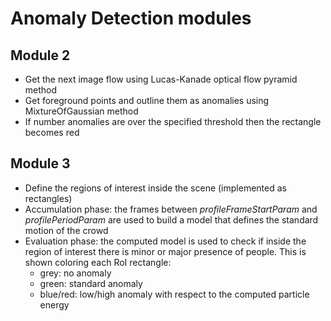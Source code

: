 # Anomaly Detection modules

## Module 2
- Get the next image flow using Lucas-Kanade optical flow pyramid method
- Get foreground points and outline them as anomalies using MixtureOfGaussian method 
- If number anomalies are over the specified threshold then the rectangle becomes red

## Module 3
- Define the regions of interest inside the scene (implemented as rectangles)
- Accumulation phase: the frames between _profileFrameStartParam_ and _profilePeriodParam_ are used to build a model that defines the standard motion of the crowd
- Evaluation phase: the computed model is used to check if inside the region of interest there is minor or major presence of people. This is shown coloring each RoI rectangle:
	- grey: no anomaly
	- green: standard anomaly
	- blue/red: low/high anomaly with respect to the computed particle energy
